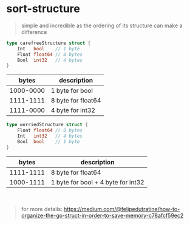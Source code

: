 # sort-structure

> simple and incredible as the ordering of its structure can make a difference


```go 
type carefreeStructure struct {
	Int   bool    // 1 byte
	Float float64 // 8 bytes
	Bool  int32   // 4 bytes
}

```
  | bytes | description |
  |---|---|
  | 1000-0000 | 1 byte for bool |  
  | 1111-1111 | 8 byte for float64 |
  | 1111-0000 | 4 byte for int32 |
  

```go 
type worriedStructure struct {
	Float float64 // 8 bytes
	Int   int32   // 4 bytes
	Bool  bool    // 1 byte
}
```
  | bytes | description |
  |---|---|
  | 1111-1111 | 8 byte for float64 |
  | 1000-1111 |  1 byte for bool + 4 byte for int32 |
  
  <br>

> for more details: https://medium.com/@felipedutratine/how-to-organize-the-go-struct-in-order-to-save-memory-c78afcf59ec2
